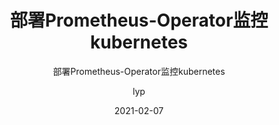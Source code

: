 ---
layout:     post 
title:      "部署Prometheus-Operator监控kubernetes"
subtitle:   "部署Prometheus-Operator监控kubernetes"
description: " "
date:       2021-02-07
author:     "lyp"
image: "https://res.cloudinary.com/lyp/image/upload/v1612709780/hugo/blog.github.io/pexels-matt-hardy-2568001.jpg"
published: false
tags:
    - kubernetes
    - 云原生
    - Prometheus
    - 玩转Kubernetes
categories: 
    - kubernetes
---